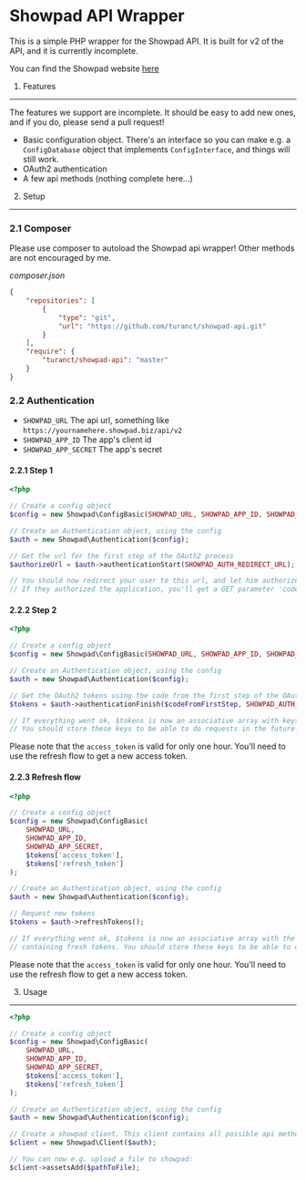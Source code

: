 Showpad API Wrapper
========================================

This is a simple PHP wrapper for the Showpad API. It is built for v2 of the API, and it is currently incomplete.

You can find the Showpad website [here](http://www.showpad.com)


1. Features
----------------------------------------

The features we support are incomplete. It should be easy to add new ones, and if you do, please send a pull request!

- Basic configuration object. There's an interface so you can make e.g. a `ConfigDatabase` object that implements `ConfigInterface`, and things will still work.
- OAuth2 authentication
- A few api methods (nothing complete here...)


2. Setup
----------------------------------------

### 2.1 Composer

Please use composer to autoload the Showpad api wrapper! Other methods are not encouraged by me.

*composer.json*

```json
{
	"repositories": [
		{
			"type": "git",
			"url": "https://github.com/turanct/showpad-api.git"
		}
	],
	"require": {
		"turanct/showpad-api": "master"
	}
}
```


### 2.2 Authentication

- `SHOWPAD_URL` The api url, something like `https://yournamehere.showpad.biz/api/v2`
- `SHOWPAD_APP_ID` The app's client id
- `SHOWPAD_APP_SECRET` The app's secret

#### 2.2.1 Step 1

```php
<?php

// Create a config object
$config = new Showpad\ConfigBasic(SHOWPAD_URL, SHOWPAD_APP_ID, SHOWPAD_APP_SECRET, null, null);

// Create an Authentication object, using the config
$auth = new Showpad\Authentication($config);

// Get the url for the first step of the OAuth2 process
$authorizeUrl = $auth->authenticationStart(SHOWPAD_AUTH_REDIRECT_URL);

// You should now redirect your user to this url, and let him authorize the application.
// If they authorized the application, you'll get a GET parameter 'code', which you'll need for step 2.
```


#### 2.2.2 Step 2

```php
<?php

// Create a config object
$config = new Showpad\ConfigBasic(SHOWPAD_URL, SHOWPAD_APP_ID, SHOWPAD_APP_SECRET, null, null);

// Create an Authentication object, using the config
$auth = new Showpad\Authentication($config);

// Get the OAuth2 tokens using the code from the first step of the OAuth2 process
$tokens = $auth->authenticationFinish($codeFromFirstStep, SHOWPAD_AUTH_REDIRECT_URL);

// If everything went ok, $tokens is now an associative array with keys 'access_token' and 'refresh_token'
// You should store these keys to be able to do requests in the future.
```

Please note that the `access_token` is valid for only one hour. You'll need to use the refresh flow to get a new access token.


#### 2.2.3 Refresh flow

```php
<?php

// Create a config object
$config = new Showpad\ConfigBasic(
	SHOWPAD_URL,
	SHOWPAD_APP_ID,
	SHOWPAD_APP_SECRET,
	$tokens['access_token'],
	$tokens['refresh_token']
);

// Create an Authentication object, using the config
$auth = new Showpad\Authentication($config);

// Request new tokens
$tokens = $auth->refreshTokens();

// If everything went ok, $tokens is now an associative array with the keys 'access_token' and 'refresh_token',
// containing fresh tokens. You should store these keys to be able to do requests in the future.
```

Please note that the `access_token` is valid for only one hour. You'll need to use the refresh flow to get a new access token.


3. Usage
----------------------------------------

```php
<?php

// Create a config object
$config = new Showpad\ConfigBasic(
	SHOWPAD_URL,
	SHOWPAD_APP_ID,
	SHOWPAD_APP_SECRET,
	$tokens['access_token'],
	$tokens['refresh_token']
);

// Create an Authentication object, using the config
$auth = new Showpad\Authentication($config);

// Create a showpad client. This client contains all possible api methods.
$client = new Showpad\Client($auth);

// You can now e.g. upload a file to showpad:
$client->assetsAdd($pathToFile);
```

